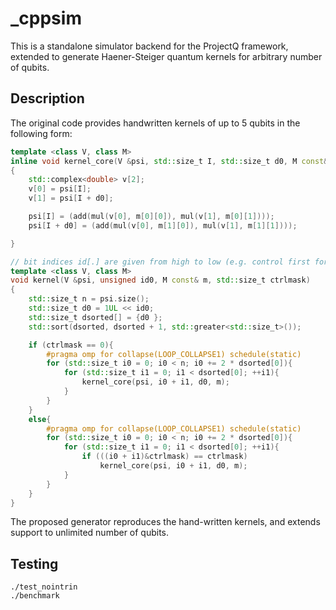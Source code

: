 # _cppsim

This is a standalone simulator backend for the ProjectQ framework, extended to
generate Haener-Steiger quantum kernels for arbitrary number of qubits.

## Description

The original code provides handwritten kernels of up to 5 qubits in the following form:

```c++
template <class V, class M>
inline void kernel_core(V &psi, std::size_t I, std::size_t d0, M const& m)
{
    std::complex<double> v[2];
    v[0] = psi[I];
    v[1] = psi[I + d0];

    psi[I] = (add(mul(v[0], m[0][0]), mul(v[1], m[0][1])));
    psi[I + d0] = (add(mul(v[0], m[1][0]), mul(v[1], m[1][1])));

}

// bit indices id[.] are given from high to low (e.g. control first for CNOT)
template <class V, class M>
void kernel(V &psi, unsigned id0, M const& m, std::size_t ctrlmask)
{
    std::size_t n = psi.size();
    std::size_t d0 = 1UL << id0;
    std::size_t dsorted[] = {d0 };
    std::sort(dsorted, dsorted + 1, std::greater<std::size_t>());

    if (ctrlmask == 0){
        #pragma omp for collapse(LOOP_COLLAPSE1) schedule(static)
        for (std::size_t i0 = 0; i0 < n; i0 += 2 * dsorted[0]){
            for (std::size_t i1 = 0; i1 < dsorted[0]; ++i1){
                kernel_core(psi, i0 + i1, d0, m);
            }
        }
    }
    else{
        #pragma omp for collapse(LOOP_COLLAPSE1) schedule(static)
        for (std::size_t i0 = 0; i0 < n; i0 += 2 * dsorted[0]){
            for (std::size_t i1 = 0; i1 < dsorted[0]; ++i1){
                if (((i0 + i1)&ctrlmask) == ctrlmask)
                    kernel_core(psi, i0 + i1, d0, m);
            }
        }
    }
}
```

The proposed generator reproduces the hand-written kernels, and extends support to unlimited number of qubits.

## Testing

```
./test_nointrin
./benchmark
```

